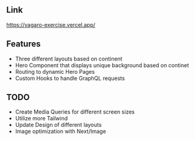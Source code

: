 ## Link

https://vagaro-exercise.vercel.app/

## Features
- Three different layouts based on continent
- Hero Component that displays unique background based on continet
- Routing to dynamic Hero Pages
- Custom Hooks to handle GraphQL requests

## TODO
- Create Media Queries for different screen sizes
- Utilize more Tailwind 
- Update Design of different layouts
- Image optimization with Next/Image
